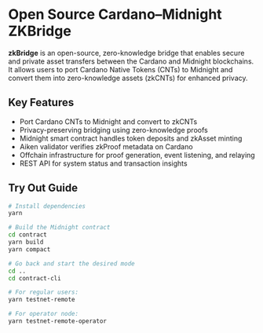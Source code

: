 # Open Source Cardano–Midnight ZKBridge

**zkBridge** is an open-source, zero-knowledge bridge that enables secure and private asset transfers between the Cardano and Midnight blockchains. It allows users to port Cardano Native Tokens (CNTs) to Midnight and convert them into zero-knowledge assets (zkCNTs) for enhanced privacy.


## Key Features
- Port Cardano CNTs to Midnight and convert to zkCNTs
- Privacy-preserving bridging using zero-knowledge proofs
- Midnight smart contract handles token deposits and zkAsset minting
- Aiken validator verifies zkProof metadata on Cardano
- Offchain infrastructure for proof generation, event listening, and relaying
- REST API for system status and transaction insights

## Try Out Guide

```bash
# Install dependencies
yarn

# Build the Midnight contract
cd contract
yarn build
yarn compact

# Go back and start the desired mode
cd ..
cd contract-cli

# For regular users:
yarn testnet-remote

# For operator node:
yarn testnet-remote-operator
